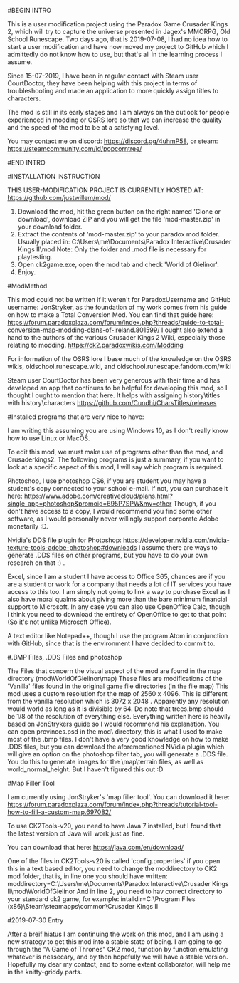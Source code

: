 #BEGIN INTRO

This is a user modification project using the Paradox Game Crusader Kings 2, which will try to capture the universe presented in Jagex's MMORPG, Old School Runescape.
Two days ago, that is 2019-07-08, I had no idea how to start a user modification and have now moved my project to GitHub which I admittedly do not know how to use, but that's all in the learning process I assume.


Since 15-07-2019, I have been in regular contact with Steam user CourtDoctor, they have been helping with this project in terms of troubleshooting and made an application to more quickly assign titles to characters. 

The mod is still in its early stages and I am always on the outlook for people experienced in modding or OSRS lore so that we can increase the quality and the speed of the mod to be at a satisfying level. 

You may contact me on discord: https://discord.gg/4uhmP58, or steam: https://steamcommunity.com/id/popcorntree/

#END INTRO  


#INSTALLATION INSTRUCTION

THIS USER-MODIFICATION PROJECT IS CURRENTLY HOSTED AT: https://github.com/justwillem/mod/

1. Download the mod, hit the green button on the right named 'Clone or download', download ZIP and you will get the file 'mod-master.zip' in your download folder.
2. Extract the contents of 'mod-master.zip' to your paradox mod folder. Usually placed in: C:\Users\me\Documents\Paradox Interactive\Crusader Kings II\mod
Note: Only the folder and .mod file is necessary for playtesting.
3. Open ck2game.exe, open the mod tab and check 'World of Gielinor'.
4. Enjoy.


#ModMethod

This mod could not be written if it weren't for ParadoxUsername and GitHub username: JonStryker, as the foundation of my work comes from his guide on how to make a Total Conversion Mod.
        You can find that guide here: https://forum.paradoxplaza.com/forum/index.php?threads/guide-to-total-conversion-map-modding-clans-of-ireland.801599/
I ought also extend a hand to the authors of the various Crusader Kings 2 Wiki, especially those relating to modding. https://ck2.paradoxwikis.com/Modding

For information of the OSRS lore I base much of the knowledge on the OSRS wikis, oldschool.runescape.wiki, and oldschool.runescape.fandom.com/wiki

Steam user CourtDoctor has been very generous with their time and has developed an app that continues to be helpful for developing this mod, so I thought I ought to mention that here. It helps with assigning history\titles with history\characters https://github.com/Cundhi/CharsTitles/releases

#Installed programs that are very nice to have:

I am writing this assuming you are using Windows 10, as I don't really know how to use Linux or MacOS.

To edit this mod, we must make use of programs other than the mod, and Crusaderkings2. The following programs is just a summary, if you want to look at a specific aspect of this mod, I will say which program is required.

Photoshop, I use photoshop CS6, if you are student you may have a student's copy connected to your school e-mail. If not, you can purchase it here: https://www.adobe.com/creativecloud/plans.html?single_app=photoshop&promoid=695P7SPW&mv=other
Though, if you don't have access to a copy, I would recommend you find some other software, as I would personally never willingly support corporate Adobe monetarily :D.

Nvidia's DDS file plugin for Photoshop: https://developer.nvidia.com/nvidia-texture-tools-adobe-photoshop#downloads
I assume there are ways to generate .DDS files on other programs, but you have to do your own research on that :) .

Excel, since I am a student I have access to Office 365, chances are if you are a student or work for a company that needs a lot of IT services you have access to this too. I am simply not going to link a way to purchase Excel as I also have moral qualms about giving more than the bare minimum financial support to Microsoft. In any case you can also use OpenOffice Calc, though I think you need to download the entirety of OpenOffice to get to that point (So it's not unlike Microsoft Office).

A text editor like Notepad++, though I use the program Atom in conjunction with GitHub, since that is the environment I have decided to commit to.


#.BMP Files, .DDS Files and photoshop

The Files that concern the visual aspect of the mod are found in the map directory (mod\WorldOfGielinor\map)
These files are modifications of the 'Vanilla' files found in the original game file directories (in the file map)
This mod uses a custom resolution for the map of 2560 x 4096. This is different from the vanilla resolution which is 3072 x 2048 . Apparently any resolution would world as long as it is divisible by 64. Do note that trees.bmp should be 1/8 of the resolution of everything else. Everything written here is heavily based on JonStrykers guide so I would recommend his explanation.
You can open provinces.psd in the mod\ directory, this is what I used to make most of the .bmp files.
I don't have a very good knowledge on how to make .DDS files, but you can download the aforementioned NVidia plugin which will give an option on the photoshop filter tab, you will generate a .DDS file. You do this to generate images for the \map\terrain files, as well as world_normal_height. But I haven't figured this out :D



#Map Filler Tool

I am currently using JonStryker's 'map filler tool'. You can download it here: https://forum.paradoxplaza.com/forum/index.php?threads/tutorial-tool-how-to-fill-a-custom-map.697082/

To use CK2Tools-v20, you need to have Java 7 installed, but I found that the latest version of Java will work just as fine.

You can download that here: https://java.com/en/download/

One of the files in CK2Tools-v20 is called 'config.properties' if you open this in a text based editor, you need to change the moddirectory to CK2 mod folder, that is, in line one you should have written: moddirectory=C:\\Users\\me\\Documents\\Paradox Interactive\\Crusader Kings II\\mod\\WorldOfGielinor
And in line 2, you need to hav correct directory to your standard ck2 game, for example: intalldir=C:\\Program Files (x86)\\Steam\\steamapps\\common\\Crusader Kings II





#2019-07-30 Entry

After a breif hiatus I am continuing the work on this mod, and I am using a new strategy to get this mod into a stable state of being. I am going to go through the "A Game of Thrones" CK2 mod, function by function emulating whatever is nessecary, and by then hopefully we will have a stable version. Hopefully my dear my contact, and to some extent collaborator, will help me in the knitty-griddy parts.
